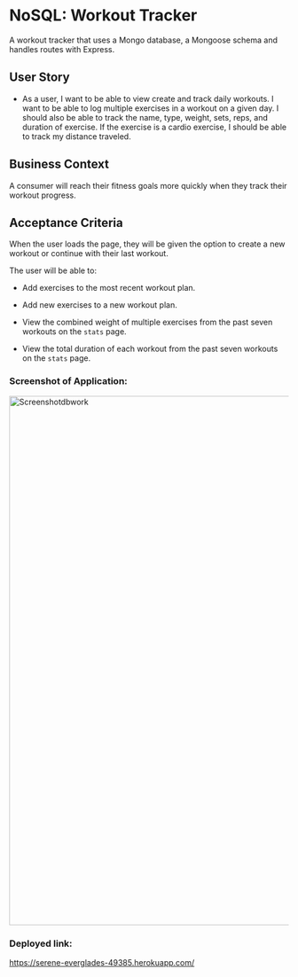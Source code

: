 # NoSQL: Workout Tracker

A workout tracker that uses a Mongo database, a Mongoose schema and handles routes with Express.

## User Story

* As a user, I want to be able to view create and track daily workouts. I want to be able to log multiple exercises in a workout on a given day. I should also be able to track the name, type, weight, sets, reps, and duration of exercise. If the exercise is a cardio exercise, I should be able to track my distance traveled.

## Business Context

A consumer will reach their fitness goals more quickly when they track their workout progress.

## Acceptance Criteria

When the user loads the page, they will be given the option to create a new workout or continue with their last workout.

The user will be able to:

  * Add exercises to the most recent workout plan.

  * Add new exercises to a new workout plan.

  * View the combined weight of multiple exercises from the past seven workouts on the `stats` page.

  * View the total duration of each workout from the past seven workouts on the `stats` page.

### Screenshot of Application: 
<img width="955" alt="Screenshotdbwork" src="https://user-images.githubusercontent.com/67657449/104530263-93bf8b00-55d9-11eb-8208-e536a702edc8.png">

### Deployed link: 
https://serene-everglades-49385.herokuapp.com/